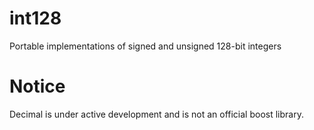 # int128
Portable implementations of signed and unsigned 128-bit integers

# Notice

Decimal is under active development and is not an official boost library.

